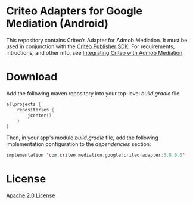 # Criteo Adapters for Google Mediation (Android)
This repository contains Criteo’s Adapter for Admob Mediation. It must be used in conjunction with the [Criteo Publisher SDK](https://github.com/criteo/android-publisher-sdk). 
For requirements, intructions, and other info, see [Integrating Criteo with Admob Mediation](https://publisherdocs.criteotilt.com/app/android/mediation/admob/).

# Download
Add the following maven repository into your top-level *build.gradle* file:

```kotlin
allprojects {
    repositories {
        jcenter()
    }
}
```

Then, in your app's module *build.gradle* file, add the following implementation configuration to the *dependencies* section:

```kotlin
implementation 'com.criteo.mediation.google:criteo-adapter:3.8.0.0'
```

# License
[Apache 2.0 License](http://www.apache.org/licenses/LICENSE-2.0.html)